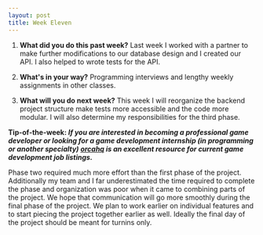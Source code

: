 ```yaml
---
layout: post
title: Week Eleven
---
```


1. **What did you do this past week?** Last week I worked with a partner to make further modifications to our database design and I created our API. I also helped to wrote tests for the API.

2. **What's in your way?** Programming interviews and lengthy weekly assignments in other classes.

3. **What will you do next week?** This week I will reorganize the backend project structure make tests more accessible and the code more modular. I will also determine my responsibilities for the third phase.
 
**Tip-of-the-week: _If you are interested in becoming a professional game developer or looking for a game development internship (in programming or another specialty) [orcahq](https://orcahq.com/jobs) is an excellent resource for current game development job listings._**

Phase two required much more effort than the first phase of the project. Additionally my team and I far underestimated the time required to complete the phase and organization was poor when it came to combining parts of the project. We hope that communication will go more smoothly during the final phase of the project. We plan to work earlier on individual features and to start piecing the project together earlier as well. Ideally the final day of the project should be meant for turnins only.



